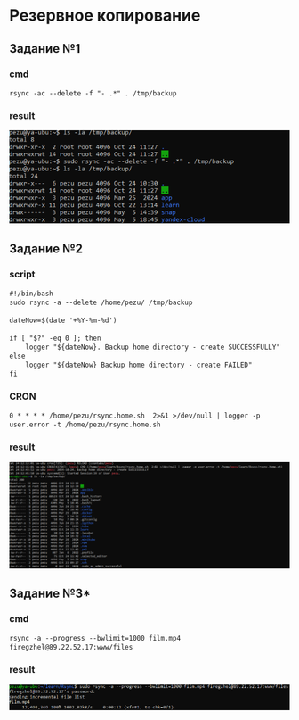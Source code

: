 # Резервное копирование

## Задание №1

### cmd
```
rsync -ac --delete -f "- .*" . /tmp/backup
```
### result
![backup home dir](./img/hw1.png)

## Задание №2

### script
```
#!/bin/bash
sudo rsync -a --delete /home/pezu/ /tmp/backup

dateNow=$(date '+%Y-%m-%d')

if [ "$?" -eq 0 ]; then
    logger "${dateNow}. Backup home directory - create SUCCESSFULLY"
else    
    logger "${dateNow} Backup home directory - create FAILED"
fi
```
### CRON
```
0 * * * * /home/pezu/rsync.home.sh  2>&1 >/dev/null | logger -p user.error -t /home/pezu/rsync.home.sh
```
### result
![backup mirror state](./img/hw2.png)


## Задание №3*

### cmd
```
rsync -a --progress --bwlimit=1000 film.mp4 firegzhel@89.22.52.17:www/files
```
### result
![backup limit 1000](./img/hw3.png)


